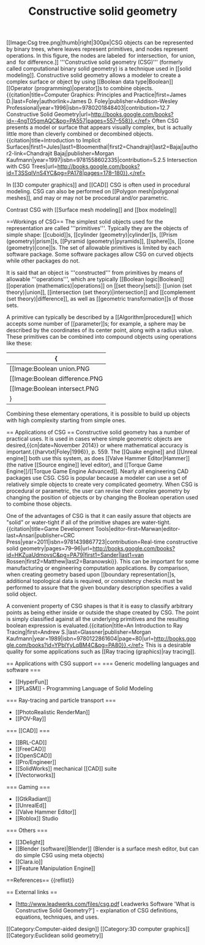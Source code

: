 ﻿---
lastrevid: 647735337
pageid: 386499
canonicalurl: http://en.wikipedia.org/wiki/Constructive_solid_geometry
title: Constructive solid geometry
editurl: http://en.wikipedia.org/w/index.php?title=Constructive_solid_geometry&action=edit
length: 6540
contentmodel: wikitext
pagelanguage: en
touched: 2015-02-18T17:34:06Z
ns: 0
fullurl: http://en.wikipedia.org/wiki/Constructive_solid_geometry
---

[[Image:Csg tree.png|thumb|right|300px|CSG objects can be represented by binary trees, where leaves represent primitives, and nodes represent operations. In this figure, the nodes are labeled <math>\cap</math> for intersection, <math>\cup</math> for union, and <math>-\!</math> for difference.]]
'''Constructive solid geometry (CSG)''' (formerly called computational binary solid geometry) is a technique used in [[solid modeling]]. Constructive solid geometry allows a modeler to create a complex surface or object by using [[Boolean data type|Boolean]] [[Operator (programming)|operator]]s to combine objects.<ref name="foley">{{citation|title=Computer Graphics: Principles and Practice|first=James D.|last=Foley|authorlink=James D. Foley|publisher=Addison-Wesley Professional|year=1996|isbn=9780201848403|contribution=12.7 Constructive Solid Geometry|url=http://books.google.com/books?id=-4ngT05gmAQC&pg=PA557|pages=557–558}}.</ref> Often CSG presents a model or surface that appears visually complex, but is actually little more than cleverly combined or decombined objects.<ref name="bb">{{citation|title=Introduction to Implicit Surfaces|first1=Jules|last1=Bloomenthal|first2=Chandrajit|last2=Bajaj|author2-link=Chandrajit Bajaj|publisher=Morgan Kaufmann|year=1997|isbn=9781558602335|contribution=5.2.5 Intersection with CSG Trees|url=http://books.google.com/books?id=T3SSqIVnS4YC&pg=PA178|pages=178–180}}.</ref>

In [[3D computer graphics]] and [[CAD]] CSG is often used in procedural modeling. CSG can also be performed on [[Polygon mesh|polygonal meshes]], and may or may not be procedural and/or parametric.

Contrast CSG with [[Surface mesh modeling]] and [[box modeling]]

==Workings of CSG==
The simplest solid objects used for the representation are called '''primitives'''. Typically they are the objects of simple shape: [[cuboid]]s, [[cylinder (geometry)|cylinder]]s, [[Prism (geometry)|prism]]s, [[Pyramid (geometry)|pyramids]], [[sphere]]s, [[cone (geometry)|cone]]s.<ref name="foley"/> The set of allowable primitives is limited by each software package. Some software packages allow CSG on curved objects while other packages do not.

It is said that an object is '''constructed''' from primitives by means of allowable '''operations''', which are typically [[Boolean logic|Boolean]] [[operation (mathematics)|operations]] on [[set theory|sets]]: [[union (set theory)|union]], [[intersection (set theory)|intersection]] and [[complement (set theory)|difference]], as well as [[geometric transformation]]s of those sets.<ref name="foley"/>

A primitive can typically be described by a [[Algorithm|procedure]] which accepts some number of [[parameter]]s; for example, a sphere may be described by the coordinates of its center point, along with a radius value. These primitives can be combined into compound objects using operations like these:

{|
|-
|[[Image:Boolean union.PNG|thumb|275px|'''Union'''<br>Merger of two objects into one]]
|[[Image:Boolean difference.PNG|thumb|275px|'''Difference'''<br>Subtraction of one object from another]]
|[[Image:Boolean intersect.PNG|thumb|'''Intersection'''<br>Portion common to both objects|315x315px]]
|}

Combining these elementary operations, it is possible to build up objects with high complexity starting from simple ones.

== Applications of CSG ==
Constructive solid geometry has a number of practical uses. It is used in cases where simple geometric objects are desired,{{cn|date=November 2014}} or where mathematical accuracy is important.<ref>{{harvtxt|Foley|1996}}, p. 559.</ref> The [[Quake engine]] and [[Unreal engine]] both use this system, as does [[Valve Hammer Editor|Hammer]] (the native [[Source engine]] level editor), and [[Torque Game Engine]]/[[Torque Game Engine Advanced]].  Nearly all engineering CAD packages use CSG.  CSG is popular because a modeler can use a set of relatively simple objects to create very complicated geometry.<ref name="bb"/> When CSG is procedural or parametric, the user can revise their complex geometry by changing the position of objects or by changing the Boolean operation used to combine those objects.

One of the advantages of CSG is that it can easily assure that objects are "solid" or water-tight if all of the primitive shapes are water-tight.<ref>{{citation|title=Game Development Tools|editor-first=Marwan|editor-last=Ansari|publisher=CRC Press|year=2011|isbn=9781439867723|contribution=Real-time constructive solid geometry|pages=79–96|url=http://books.google.com/books?id=HKZuaUdmovsC&pg=PA79|first1=Sander|last1=van Rossen|first2=Matthew|last2=Baranowski}}.</ref> This can be important for some manufacturing or engineering computation applications.  By comparison, when creating geometry based upon [[boundary representation]]s, additional topological data is required, or consistency checks must be performed to assure that the given boundary description specifies a valid solid object.<ref name="foley"/>

A convenient property of CSG shapes is that it is easy to classify arbitrary points as being either inside or outside the shape created by CSG.  The point is simply classified against all the underlying primitives and the resulting boolean expression is evaluated.<ref name="rt">{{citation|title=An Introduction to Ray Tracing|first=Andrew S.|last=Glassner|publisher=Morgan Kaufmann|year=1989|isbn=9780122861604|page=80|url=http://books.google.com/books?id=YPblYyLqBM4C&pg=PA80}}.</ref> This is a desirable quality for some applications such as [[Ray tracing (graphics)|ray tracing]].<ref name="rt"/>

== Applications with CSG support ==
=== Generic modelling languages and software ===
* [[HyperFun]] 
* [[PLaSM]] - Programming Language of Solid Modeling

=== Ray-tracing and particle transport ===
* [[PhotoRealistic RenderMan]]
* [[POV-Ray]]

=== [[CAD]] ===
* [[BRL-CAD]]
* [[FreeCAD]]
* [[OpenSCAD]]
* [[Pro/Engineer]]
* [[SolidWorks]] mechanical [[CAD]] suite
* [[Vectorworks]]

=== Gaming ===
* [[GtkRadiant]]
* [[UnrealEd]]
* [[Valve Hammer Editor]]
* [[Roblox]] Studio

=== Others ===
* [[3Delight]]
* [[Blender (software)|Blender]] (Blender is a surface mesh editor, but can do simple CSG using meta objects)
* [[Clara.io]]
* [[Feature Manipulation Engine]]

==References==
{{reflist}}

== External links ==
* [http://www.leadwerks.com/files/csg.pdf Leadwerks Software 'What is Constructive Solid Geometry?'] - explanation of CSG definitions, equations, techniques, and uses.

[[Category:Computer-aided design]]
[[Category:3D computer graphics]]
[[Category:Euclidean solid geometry]]